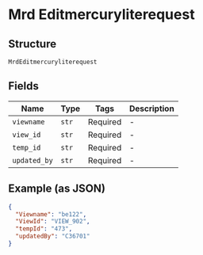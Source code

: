 
# Mrd Editmercuryliterequest

## Structure

`MrdEditmercuryliterequest`

## Fields

| Name | Type | Tags | Description |
|  --- | --- | --- | --- |
| `viewname` | `str` | Required | - |
| `view_id` | `str` | Required | - |
| `temp_id` | `str` | Required | - |
| `updated_by` | `str` | Required | - |

## Example (as JSON)

```json
{
  "Viewname": "be122",
  "ViewId": "VIEW_902",
  "tempId": "473",
  "updatedBy": "C36701"
}
```

